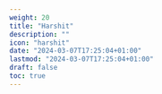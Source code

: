 ```yaml
---
weight: 20
title: "Harshit"
description: ""
icon: "harshit"
date: "2024-03-07T17:25:04+01:00"
lastmod: "2024-03-07T17:25:04+01:00"
draft: false
toc: true
---
```

